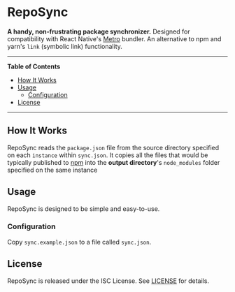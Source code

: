 <!-- h1'd to stop the VSCode extension that generates the table of contents from including it -->
<h1>RepoSync</h1>

**A handy, non-frustrating package synchronizer.** Designed for compatibility with React Native's [Metro](https://facebook.github.io/metro/) bundler. An alternative to npm and yarn's `link` (symbolic link) functionality.

---

**Table of Contents**

- [How It Works](#how-it-works)
- [Usage](#usage)
  - [Configuration](#configuration)
- [License](#license)

---

## How It Works

RepoSync reads the `package.json` file from the source directory specified on each `instance` within `sync.json`. It copies all the files that would be typically published to [npm](https://npm.com) into the **output directory**'s `node_modules` folder specified on the same instance

## Usage

RepoSync is designed to be simple and easy-to-use.

### Configuration

Copy `sync.example.json` to a file called `sync.json`.

## License

RepoSync is released under the ISC License. See [LICENSE](./LICENSE) for details.
